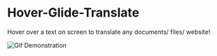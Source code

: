 # Hover-Glide-Translate
Hover over a text on screen to translate any documents/ files/ website!

![Gif Demonstration](main/HoverGlideTrans.gif)
